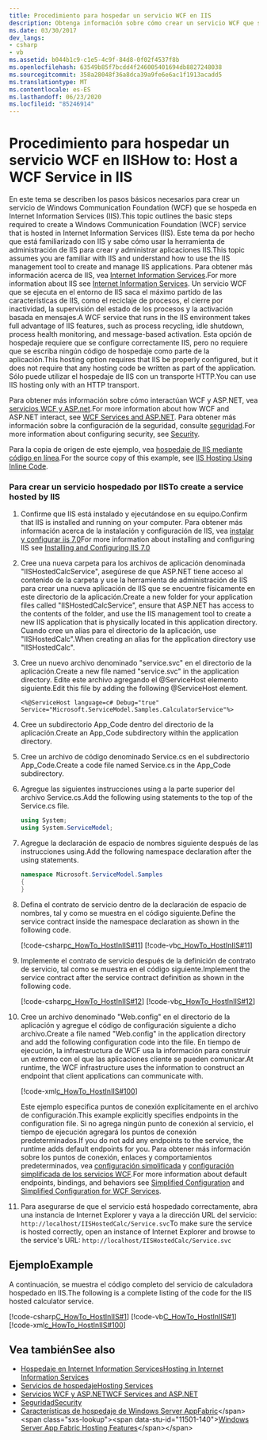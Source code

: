 ```yaml
---
title: Procedimiento para hospedar un servicio WCF en IIS
description: Obtenga información sobre cómo crear un servicio WCF que se hospede en Internet Information Services (IIS). Sólo puede utilizar el hospedaje de IIS con un transporte HTTP.
ms.date: 03/30/2017
dev_langs:
- csharp
- vb
ms.assetid: b044b1c9-c1e5-4c9f-84d8-0f02f4537f8b
ms.openlocfilehash: 63549b85f7bcdd4f246005401694db8827248038
ms.sourcegitcommit: 358a28048f36a8dca39a9fe6e6ac1f1913acadd5
ms.translationtype: MT
ms.contentlocale: es-ES
ms.lasthandoff: 06/23/2020
ms.locfileid: "85246914"
---
```

# <a name="how-to-host-a-wcf-service-in-iis"></a><span data-ttu-id="11501-104">Procedimiento para hospedar un servicio WCF en IIS</span><span class="sxs-lookup"><span data-stu-id="11501-104">How to: Host a WCF Service in IIS</span></span>
<span data-ttu-id="11501-105">En este tema se describen los pasos básicos necesarios para crear un servicio de Windows Communication Foundation (WCF) que se hospeda en Internet Information Services (IIS).</span><span class="sxs-lookup"><span data-stu-id="11501-105">This topic outlines the basic steps required to create a Windows Communication Foundation (WCF) service that is hosted in Internet Information Services (IIS).</span></span> <span data-ttu-id="11501-106">Este tema da por hecho que está familiarizado con IIS y sabe cómo usar la herramienta de administración de IIS para crear y administrar aplicaciones IIS.</span><span class="sxs-lookup"><span data-stu-id="11501-106">This topic assumes you are familiar with IIS and understand how to use the IIS management tool to create and manage IIS applications.</span></span> <span data-ttu-id="11501-107">Para obtener más información acerca de IIS, vea [Internet Information Services](https://www.iis.net/).</span><span class="sxs-lookup"><span data-stu-id="11501-107">For more information about IIS see [Internet Information Services](https://www.iis.net/).</span></span> <span data-ttu-id="11501-108">Un servicio WCF que se ejecuta en el entorno de IIS saca el máximo partido de las características de IIS, como el reciclaje de procesos, el cierre por inactividad, la supervisión del estado de los procesos y la activación basada en mensajes.</span><span class="sxs-lookup"><span data-stu-id="11501-108">A WCF service that runs in the IIS environment takes full advantage of IIS features, such as process recycling, idle shutdown, process health monitoring, and message-based activation.</span></span> <span data-ttu-id="11501-109">Esta opción de hospedaje requiere que se configure correctamente IIS, pero no requiere que se escriba ningún código de hospedaje como parte de la aplicación.</span><span class="sxs-lookup"><span data-stu-id="11501-109">This hosting option requires that IIS be properly configured, but it does not require that any hosting code be written as part of the application.</span></span> <span data-ttu-id="11501-110">Sólo puede utilizar el hospedaje de IIS con un transporte HTTP.</span><span class="sxs-lookup"><span data-stu-id="11501-110">You can use IIS hosting only with an HTTP transport.</span></span>  
  
 <span data-ttu-id="11501-111">Para obtener más información sobre cómo interactúan WCF y ASP.NET, vea [servicios WCF y ASP.net](wcf-services-and-aspnet.md).</span><span class="sxs-lookup"><span data-stu-id="11501-111">For more information about how WCF and ASP.NET interact, see [WCF Services and ASP.NET](wcf-services-and-aspnet.md).</span></span> <span data-ttu-id="11501-112">Para obtener más información sobre la configuración de la seguridad, consulte [seguridad](security.md).</span><span class="sxs-lookup"><span data-stu-id="11501-112">For more information about configuring security, see [Security](security.md).</span></span>  
  
 <span data-ttu-id="11501-113">Para la copia de origen de este ejemplo, vea [hospedaje de IIS mediante código en línea](../samples/iis-hosting-using-inline-code.md).</span><span class="sxs-lookup"><span data-stu-id="11501-113">For the source copy of this example, see [IIS Hosting Using Inline Code](../samples/iis-hosting-using-inline-code.md).</span></span>  
  
### <a name="to-create-a-service-hosted-by-iis"></a><span data-ttu-id="11501-114">Para crear un servicio hospedado por IIS</span><span class="sxs-lookup"><span data-stu-id="11501-114">To create a service hosted by IIS</span></span>  
  
1. <span data-ttu-id="11501-115">Confirme que IIS está instalado y ejecutándose en su equipo.</span><span class="sxs-lookup"><span data-stu-id="11501-115">Confirm that IIS is installed and running on your computer.</span></span> <span data-ttu-id="11501-116">Para obtener más información acerca de la instalación y configuración de IIS, vea [instalar y configurar iis 7,0](https://docs.microsoft.com/iis/install/installing-iis-7/installing-necessary-iis-components-on-windows-vista)</span><span class="sxs-lookup"><span data-stu-id="11501-116">For more information about installing and configuring IIS see [Installing and Configuring IIS 7.0](https://docs.microsoft.com/iis/install/installing-iis-7/installing-necessary-iis-components-on-windows-vista)</span></span>  
  
2. <span data-ttu-id="11501-117">Cree una nueva carpeta para los archivos de aplicación denominada "IISHostedCalcService", asegúrese de que ASP.NET tiene acceso al contenido de la carpeta y use la herramienta de administración de IIS para crear una nueva aplicación de IIS que se encuentre físicamente en este directorio de la aplicación.</span><span class="sxs-lookup"><span data-stu-id="11501-117">Create a new folder for your application files called "IISHostedCalcService", ensure that ASP.NET has access to the contents of the folder, and use the IIS management tool to create a new IIS application that is physically located in this application directory.</span></span> <span data-ttu-id="11501-118">Cuando cree un alias para el directorio de la aplicación, use "IISHostedCalc".</span><span class="sxs-lookup"><span data-stu-id="11501-118">When creating an alias for the application directory use "IISHostedCalc".</span></span>  
  
3. <span data-ttu-id="11501-119">Cree un nuevo archivo denominado "service.svc" en el directorio de la aplicación.</span><span class="sxs-lookup"><span data-stu-id="11501-119">Create a new file named "service.svc" in the application directory.</span></span> <span data-ttu-id="11501-120">Edite este archivo agregando el @ServiceHost elemento siguiente.</span><span class="sxs-lookup"><span data-stu-id="11501-120">Edit this file by adding the following @ServiceHost element.</span></span>  
  
   ```
   <%@ServiceHost language=c# Debug="true" Service="Microsoft.ServiceModel.Samples.CalculatorService"%>
   ```  
  
4. <span data-ttu-id="11501-121">Cree un subdirectorio App_Code dentro del directorio de la aplicación.</span><span class="sxs-lookup"><span data-stu-id="11501-121">Create an App_Code subdirectory within the application directory.</span></span>  
  
5. <span data-ttu-id="11501-122">Cree un archivo de código denominado Service.cs en el subdirectorio App_Code.</span><span class="sxs-lookup"><span data-stu-id="11501-122">Create a code file named Service.cs in the App_Code subdirectory.</span></span>  
  
6. <span data-ttu-id="11501-123">Agregue las siguientes instrucciones using a la parte superior del archivo Service.cs.</span><span class="sxs-lookup"><span data-stu-id="11501-123">Add the following using statements to the top of the Service.cs file.</span></span>  
  
    ```csharp  
    using System;  
    using System.ServiceModel;  
    ```  
  
7. <span data-ttu-id="11501-124">Agregue la declaración de espacio de nombres siguiente después de las instrucciones using.</span><span class="sxs-lookup"><span data-stu-id="11501-124">Add the following namespace declaration after the using statements.</span></span>  
  
    ```csharp  
    namespace Microsoft.ServiceModel.Samples  
    {  
    }  
    ```  
  
8. <span data-ttu-id="11501-125">Defina el contrato de servicio dentro de la declaración de espacio de nombres, tal y como se muestra en el código siguiente.</span><span class="sxs-lookup"><span data-stu-id="11501-125">Define the service contract inside the namespace declaration as shown in the following code.</span></span>  
  
     [!code-csharp[c_HowTo_HostInIIS#11](../../../../samples/snippets/csharp/VS_Snippets_CFX/c_howto_hostiniis/cs/source.cs#11)]
     [!code-vb[c_HowTo_HostInIIS#11](../../../../samples/snippets/visualbasic/VS_Snippets_CFX/c_howto_hostiniis/vb/source.vb#11)]  
  
9. <span data-ttu-id="11501-126">Implemente el contrato de servicio después de la definición de contrato de servicio, tal como se muestra en el código siguiente.</span><span class="sxs-lookup"><span data-stu-id="11501-126">Implement the service contract after the service contract definition as shown in the following code.</span></span>  
  
     [!code-csharp[c_HowTo_HostInIIS#12](../../../../samples/snippets/csharp/VS_Snippets_CFX/c_howto_hostiniis/cs/source.cs#12)]
     [!code-vb[c_HowTo_HostInIIS#12](../../../../samples/snippets/visualbasic/VS_Snippets_CFX/c_howto_hostiniis/vb/source.vb#12)]  
  
10. <span data-ttu-id="11501-127">Cree un archivo denominado "Web.config" en el directorio de la aplicación y agregue el código de configuración siguiente a dicho archivo.</span><span class="sxs-lookup"><span data-stu-id="11501-127">Create a file named "Web.config" in the application directory and add the following configuration code into the file.</span></span> <span data-ttu-id="11501-128">En tiempo de ejecución, la infraestructura de WCF usa la información para construir un extremo con el que las aplicaciones cliente se pueden comunicar.</span><span class="sxs-lookup"><span data-stu-id="11501-128">At runtime, the WCF infrastructure uses the information to construct an endpoint that client applications can communicate with.</span></span>  
  
     [!code-xml[c_HowTo_HostInIIS#100](../../../../samples/snippets/csharp/VS_Snippets_CFX/c_howto_hostiniis/common/web.config#100)]
  
     <span data-ttu-id="11501-129">Este ejemplo especifica puntos de conexión explícitamente en el archivo de configuración.</span><span class="sxs-lookup"><span data-stu-id="11501-129">This example explicitly specifies endpoints in the configuration file.</span></span> <span data-ttu-id="11501-130">Si no agrega ningún punto de conexión al servicio, el tiempo de ejecución agregará los puntos de conexión predeterminados.</span><span class="sxs-lookup"><span data-stu-id="11501-130">If you do not add any endpoints to the service, the runtime adds default endpoints for you.</span></span> <span data-ttu-id="11501-131">Para obtener más información sobre los puntos de conexión, enlaces y comportamientos predeterminados, vea [configuración simplificada](../simplified-configuration.md) y [configuración simplificada de los servicios WCF](../samples/simplified-configuration-for-wcf-services.md).</span><span class="sxs-lookup"><span data-stu-id="11501-131">For more information about default endpoints, bindings, and behaviors see [Simplified Configuration](../simplified-configuration.md) and [Simplified Configuration for WCF Services](../samples/simplified-configuration-for-wcf-services.md).</span></span>  
  
11. <span data-ttu-id="11501-132">Para asegurarse de que el servicio está hospedado correctamente, abra una instancia de Internet Explorer y vaya a la dirección URL del servicio: `http://localhost/IISHostedCalc/Service.svc`</span><span class="sxs-lookup"><span data-stu-id="11501-132">To make sure the service is hosted correctly, open an instance of Internet Explorer and browse to the service's URL: `http://localhost/IISHostedCalc/Service.svc`</span></span>  
  
## <a name="example"></a><span data-ttu-id="11501-133">Ejemplo</span><span class="sxs-lookup"><span data-stu-id="11501-133">Example</span></span>  
 <span data-ttu-id="11501-134">A continuación, se muestra el código completo del servicio de calculadora hospedado en IIS.</span><span class="sxs-lookup"><span data-stu-id="11501-134">The following is a complete listing of the code for the IIS hosted calculator service.</span></span>  
  
 [!code-csharp[C_HowTo_HostInIIS#1](../../../../samples/snippets/csharp/VS_Snippets_CFX/c_howto_hostiniis/cs/source.cs#1)]
 [!code-vb[C_HowTo_HostInIIS#1](../../../../samples/snippets/visualbasic/VS_Snippets_CFX/c_howto_hostiniis/vb/source.vb#1)]
 [!code-xml[c_HowTo_HostInIIS#100](../../../../samples/snippets/csharp/VS_Snippets_CFX/c_howto_hostiniis/common/web.config#100)]  
  
## <a name="see-also"></a><span data-ttu-id="11501-135">Vea también</span><span class="sxs-lookup"><span data-stu-id="11501-135">See also</span></span>

- [<span data-ttu-id="11501-136">Hospedaje en Internet Information Services</span><span class="sxs-lookup"><span data-stu-id="11501-136">Hosting in Internet Information Services</span></span>](hosting-in-internet-information-services.md)
- [<span data-ttu-id="11501-137">Servicios de hospedaje</span><span class="sxs-lookup"><span data-stu-id="11501-137">Hosting Services</span></span>](../hosting-services.md)
- [<span data-ttu-id="11501-138">Servicios WCF y ASP.NET</span><span class="sxs-lookup"><span data-stu-id="11501-138">WCF Services and ASP.NET</span></span>](wcf-services-and-aspnet.md)
- [<span data-ttu-id="11501-139">Seguridad</span><span class="sxs-lookup"><span data-stu-id="11501-139">Security</span></span>](security.md)
- <span data-ttu-id="11501-140">[Características de hospedaje de Windows Server AppFabric](https://docs.microsoft.com/previous-versions/appfabric/ee677189(v=azure.10))</span><span class="sxs-lookup"><span data-stu-id="11501-140">[Windows Server App Fabric Hosting Features](https://docs.microsoft.com/previous-versions/appfabric/ee677189(v=azure.10))</span></span>
